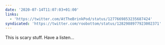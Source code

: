 ```yaml
---
date: '2020-07-14T11:07:03+01:00'
links:
  - 'https://twitter.com/AtTheBrinkPod/status/1277669853235687424'
syndicated: 'https://twitter.com/roobottom/status/1282988977923002371'
---
```

This is scary stuff. Have a listen… 
